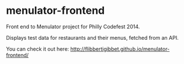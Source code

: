 menulator-frontend
==================

Front end to Menulator project for Philly Codefest 2014.

Displays test data for restaurants and their menus, fetched from an API.

You can check it out here:
http://flibbertigibbet.github.io/menulator-frontend/
